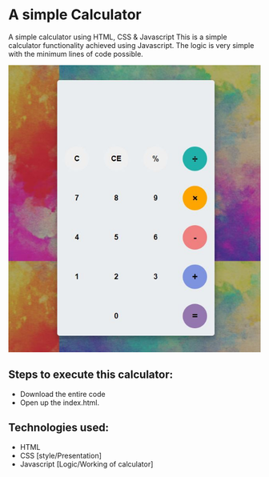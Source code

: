 # A simple Calculator
 A simple calculator using HTML, CSS &amp; Javascript
 This is a simple calculator functionality achieved using Javascript. The logic is very simple with the minimum lines of code possible.
 
 ![alt text](https://github.com/Shrivishnu22/Simple-Calculator/blob/main/Calculator.JPG?raw=true)
 
## Steps to execute this calculator:
- Download the entire code 
- Open up the index.html.

## Technologies used: 
- HTML
- CSS [style/Presentation]
- Javascript [Logic/Working of calculator]
